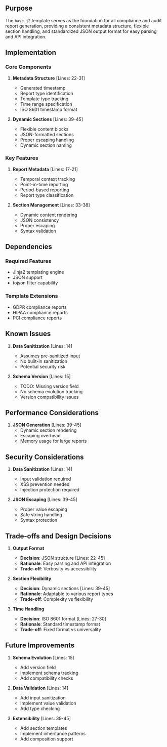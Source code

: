 ## Purpose

The `base.j2` template serves as the foundation for all compliance and audit report generation, providing a consistent metadata structure, flexible section handling, and standardized JSON output format for easy parsing and API integration.

## Implementation

### Core Components

1. **Metadata Structure** [Lines: 22-31]

   - Generated timestamp
   - Report type identification
   - Template type tracking
   - Time range specification
   - ISO 8601 timestamp format

2. **Dynamic Sections** [Lines: 39-45]
   - Flexible content blocks
   - JSON-formatted sections
   - Proper escaping handling
   - Dynamic section naming

### Key Features

1. **Report Metadata** [Lines: 17-21]

   - Temporal context tracking
   - Point-in-time reporting
   - Period-based reporting
   - Report type classification

2. **Section Management** [Lines: 33-38]
   - Dynamic content rendering
   - JSON consistency
   - Proper escaping
   - Syntax validation

## Dependencies

### Required Features

- Jinja2 templating engine
- JSON support
- tojson filter capability

### Template Extensions

- GDPR compliance reports
- HIPAA compliance reports
- PCI compliance reports

## Known Issues

1. **Data Sanitization** [Lines: 14]

   - Assumes pre-sanitized input
   - No built-in sanitization
   - Potential security risk

2. **Schema Version** [Lines: 15]
   - TODO: Missing version field
   - No schema evolution tracking
   - Version compatibility issues

## Performance Considerations

1. **JSON Generation** [Lines: 39-45]
   - Dynamic section rendering
   - Escaping overhead
   - Memory usage for large reports

## Security Considerations

1. **Data Sanitization** [Lines: 14]

   - Input validation required
   - XSS prevention needed
   - Injection protection required

2. **JSON Escaping** [Lines: 39-45]
   - Proper value escaping
   - Safe string handling
   - Syntax protection

## Trade-offs and Design Decisions

1. **Output Format**

   - **Decision**: JSON structure [Lines: 22-45]
   - **Rationale**: Easy parsing and API integration
   - **Trade-off**: Verbosity vs accessibility

2. **Section Flexibility**

   - **Decision**: Dynamic sections [Lines: 39-45]
   - **Rationale**: Adaptable to various report types
   - **Trade-off**: Complexity vs flexibility

3. **Time Handling**
   - **Decision**: ISO 8601 format [Lines: 27-30]
   - **Rationale**: Standard timestamp format
   - **Trade-off**: Fixed format vs universality

## Future Improvements

1. **Schema Evolution** [Lines: 15]

   - Add version field
   - Implement schema tracking
   - Add compatibility checks

2. **Data Validation** [Lines: 14]

   - Add input sanitization
   - Implement value validation
   - Add type checking

3. **Extensibility** [Lines: 39-45]
   - Add section templates
   - Implement inheritance patterns
   - Add composition support
